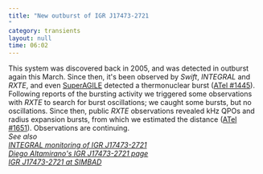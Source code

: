 ```yaml
---
title: "New outburst of IGR J17473-2721"
category: transients
layout: null
time: 06:02
---
```

<!-- header generated from blosxom format post; make_header.pl 23.1.2022 -->
<p>
<!-- created by convert.pl on Mon Jan 30 02:47:10 EST 2012 -->
<!-- converted from ../2008/08/latest-outburst-of-igr-j17473-2721.html -->
<!-- Post timestamp Thursday, August 14, 2008 2:02 PM -->
<!-- touch -t 200808141402 -->
<!-- Labels: 2008, thermonuclear bursts, transient -->
      This system was discovered back in 2005, and was detected in outburst again this March. Since then, it's been observed by <em>Swift</em>, <em>INTEGRAL</em> and <em>RXTE</em>, and even <a href="http://agile.rm.iasf.cnr.it/">SuperAGILE</a> detected a thermonuclear burst  (<a href="http://www.astronomerstelegram.org/?read=1445">ATel #1445</a>). Following reports of the bursting activity we triggered some observations with <em>RXTE</em> to search for burst oscillations; we caught some bursts, but no oscillations. Since then, public <em>RXTE</em> observations revealed kHz QPOs and radius expansion bursts, from which we estimated the distance (<a href="http://www.astronomerstelegram.org/?read=1651">ATel #1651</a>). Observations are continuing.<br>
<em>See also<br>
<a href="http://www.integral.soton.ac.uk/projects/bulge/SOURCES/IGR_J17473-2721/IGR_J17473-2721.html">INTEGRAL monitoring of IGR&nbsp;J17473-2721</a><br>
<a href="http://staff.science.uva.nl/~diego/XTEJ1747-274.html">Diego Altamirano's IGR&nbsp;J17473-2721 page</a><br>
<a href="http://simbad.u-strasbg.fr/simbad/sim-id?Ident=igr+j17473-2721&NbIdent=1&Radius=2&Radius.unit=arcmin&submit=submit+id">IGR J17473-2721 at SIMBAD</a>
</em>
